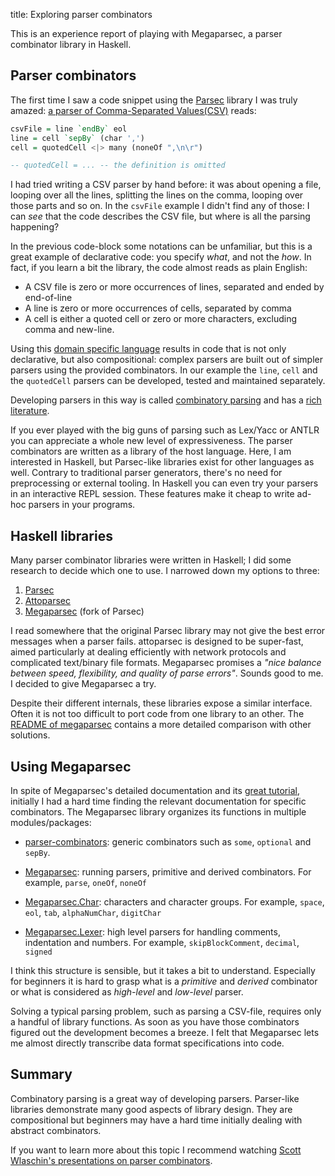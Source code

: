 title: Exploring parser combinators

This is an experience report of playing with Megaparsec, a parser combinator library in Haskell.

## Parser combinators

The first time I saw a code snippet using the [Parsec][Parsec] library I was truly amazed: [a parser of Comma-Separated Values(CSV)](http://book.realworldhaskell.org/read/using-parsec.html) reads:

``` haskell
csvFile = line `endBy` eol
line = cell `sepBy` (char ',')
cell = quotedCell <|> many (noneOf ",\n\r")

-- quotedCell = ... -- the definition is omitted
```

I had tried writing a CSV parser by hand before: it was about opening a file, looping over all the lines, splitting the lines on the comma, looping over those parts and so on.  In the `csvFile` example I didn't find any of those:  I can _see_ that the code describes the CSV file, but where is all the parsing happening?

In the previous code-block some notations can be unfamiliar, but this is a great example of declarative code: you specify _what_, and not the _how_.  In fact, if you learn a bit the library, the code almost reads as plain English:

* A CSV file is zero or more occurrences of lines, separated and ended by end-of-line
* A line is zero or more occurrences of cells, separated by comma
* A cell is either a quoted cell or zero or more characters, excluding comma and new-line.

Using this [domain specific language][DSL] results in code that is not only declarative, but also compositional: complex parsers are built out of simpler parsers using the provided combinators.  In our example the `line`, `cell` and the `quotedCell` parsers can be developed, tested and maintained separately.

Developing parsers in this way is called [combinatory parsing][WikiParserCombinator] and has a [rich literature][MonParsing].

If you ever played with the big guns of parsing such as Lex/Yacc or ANTLR you can appreciate a whole new level of expressiveness.  The parser combinators are written as a library of the host language. Here, I am interested in Haskell, but Parsec-like libraries exist for other languages as well.  Contrary to traditional parser generators, there's no need for preprocessing or external tooling. In Haskell you can even try your parsers in an interactive REPL session.  These features make it cheap to write ad-hoc parsers in your programs.


## Haskell libraries

Many parser combinator libraries were written in Haskell; I did some research to decide which one to use.  I narrowed down my options to three:

1. [Parsec]( https://hackage.haskell.org/package/parsec)
2. [Attoparsec](https://hackage.haskell.org/package/attoparsec)
3. [Megaparsec](https://hackage.haskell.org/package/megaparsec) (fork of Parsec)

I read somewhere that the original Parsec library may not give the best error messages when a parser fails.  attoparsec is designed to be super-fast, aimed particularly at dealing efficiently with network protocols and complicated text/binary file formats.  Megaparsec promises a _"nice balance between speed, flexibility, and quality of parse errors"_.  Sounds good to me.  I decided to give Megaparsec a try.

Despite their different internals, these libraries expose a similar interface.  Often it is not too difficult to port code from one library to an other.  The [README of megaparsec](https://github.com/mrkkrp/megaparsec#comparison-with-other-solutions) contains a more detailed comparison with other solutions.


## Using Megaparsec

In spite of  Megaparsec's detailed documentation and its [great tutorial](https://markkarpov.com/megaparsec/megaparsec.html),
initially I had a hard time finding the relevant documentation for specific combinators.  The Megaparsec library organizes its functions in multiple modules/packages:

* [parser-combinators][ParserCombinators]: generic combinators such as
  `some`, `optional` and `sepBy`.

* [Megaparsec][Megaparsec]: running parsers, primitive and derived combinators.  For example, `parse`, `oneOf`, `noneOf`

* [Megaparsec.Char][MegaparsecChar]: characters and character groups.
  For example, `space`, `eol`, `tab`, `alphaNumChar`, `digitChar`

* [Megaparsec.Lexer][MegaparsecLexer]: high level parsers for handling
  comments, indentation and numbers. For example, `skipBlockComment`, `decimal`, `signed`

I think this structure is sensible, but it takes a bit to understand.  Especially for beginners it is hard to grasp what is a _primitive_ and _derived_ combinator or what is considered as _high-level_ and _low-level_ parser.

Solving a typical parsing problem, such as parsing a CSV-file, requires only a handful of library functions.  As soon as you have those combinators figured out the development becomes a breeze.  I felt that Megaparsec lets me almost directly transcribe data format specifications into code.


## Summary

Combinatory parsing is a great way of developing parsers.  Parser-like libraries demonstrate many good aspects of library design.  They are compositional but beginners may have a hard time initially dealing with abstract combinators.

If you want to learn more about this topic I recommend watching [Scott Wlaschin's presentations on parser combinators][WlaschinNDC2017].

[Parsec]: https://wiki.haskell.org/Parsec
[DSL]: https://www.youtube.com/watch?v=8k_SU1t50M8
[WikiParserCombinator]: https://en.wikipedia.org/wiki/Parser_combinator
[MonParsing]: http://www.cs.nott.ac.uk/~pszgmh/monparsing.pdf
[ParserCombinators]: https://hackage.haskell.org/package/parser-combinators
[Megaparsec]: https://hackage.haskell.org/package/megaparsec-7.0.4/docs/Text-Megaparsec.html
[MegaparsecChar]: https://hackage.haskell.org/package/megaparsec-7.0.4/docs/Text-Megaparsec-Char.html
[MegaparsecLexer]: https://hackage.haskell.org/package/megaparsec-7.0.4/docs/Text-Megaparsec-Char-Lexer.html
[WlaschinNDC2017]: https://www.youtube.com/watch?v=RDalzi7mhdY
